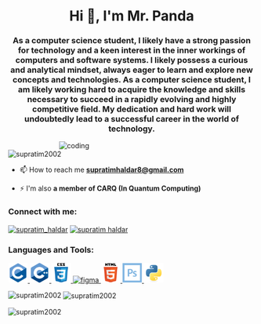  <h1 align="center">Hi 👋, I'm Mr. Panda</h1>
<h3 align="center">As a computer science student, I likely have a strong passion for technology and a keen interest in the inner workings of computers and software systems. I likely possess a curious and analytical mindset, always eager to learn and explore new concepts and technologies. As a computer science student, I am likely working hard to acquire the knowledge and skills necessary to succeed in a rapidly evolving and highly competitive field. My dedication and hard work will undoubtedly lead to a successful career in the world of technology.</h3>

<img align="right" alt="coding" width="400" src="https://camo.githubusercontent.com/8bf6f6d78abc81fcf9c49f10649423e73ea44bc248e83aaae8759d401c829a84/68747470733a2f2f70687973696373677572756b756c2e66696c65732e776f726470726573732e636f6d2f323031392f30322f6368617261637465722d312e676966">

<p align="left"> <img src="https://komarev.com/ghpvc/?username=supratim2002&label=Profile%20views&color=0e75b6&style=flat" alt="supratim2002" /> </p>

- 📫 How to reach me **supratimhaldar8@gmail.com**

- ⚡ I'm also **a member of CARQ (In Quantum Computing)**

<h3 align="left">Connect with me:</h3>
<p align="left">
<a href="https://twitter.com/supratim_haldar" target="blank"><img align="center" src="https://raw.githubusercontent.com/rahuldkjain/github-profile-readme-generator/master/src/images/icons/Social/twitter.svg" alt="supratim_haldar" height="30" width="40" /></a>
<a href="https://linkedin.com/in/supratim haldar" target="blank"><img align="center" src="https://raw.githubusercontent.com/rahuldkjain/github-profile-readme-generator/master/src/images/icons/Social/linked-in-alt.svg" alt="supratim haldar" height="30" width="40" /></a>
</p>

<h3 align="left">Languages and Tools:</h3>
<p align="left"> <a href="https://www.cprogramming.com/" target="_blank" rel="noreferrer"> <img src="https://raw.githubusercontent.com/devicons/devicon/master/icons/c/c-original.svg" alt="c" width="40" height="40"/> </a> <a href="https://www.w3schools.com/cpp/" target="_blank" rel="noreferrer"> <img src="https://raw.githubusercontent.com/devicons/devicon/master/icons/cplusplus/cplusplus-original.svg" alt="cplusplus" width="40" height="40"/> </a> <a href="https://www.w3schools.com/css/" target="_blank" rel="noreferrer"> <img src="https://raw.githubusercontent.com/devicons/devicon/master/icons/css3/css3-original-wordmark.svg" alt="css3" width="40" height="40"/> </a> <a href="https://www.figma.com/" target="_blank" rel="noreferrer"> <img src="https://www.vectorlogo.zone/logos/figma/figma-icon.svg" alt="figma" width="40" height="40"/> </a> <a href="https://www.w3.org/html/" target="_blank" rel="noreferrer"> <img src="https://raw.githubusercontent.com/devicons/devicon/master/icons/html5/html5-original-wordmark.svg" alt="html5" width="40" height="40"/> </a> <a href="https://www.photoshop.com/en" target="_blank" rel="noreferrer"> <img src="https://raw.githubusercontent.com/devicons/devicon/master/icons/photoshop/photoshop-line.svg" alt="photoshop" width="40" height="40"/> </a> <a href="https://www.python.org" target="_blank" rel="noreferrer"> <img src="https://raw.githubusercontent.com/devicons/devicon/master/icons/python/python-original.svg" alt="python" width="40" height="40"/> </a> </p>

<p><img align="left" src="https://github-readme-stats.vercel.app/api/top-langs?username=supratim2002&show_icons=true&locale=en&layout=compact" alt="supratim2002" /></p>

<p>&nbsp;<img align="center" src="https://github-readme-stats.vercel.app/api?username=supratim2002&show_icons=true&locale=en" alt="supratim2002" /></p>

<p><img align="center" src="https://github-readme-streak-stats.herokuapp.com/?user=supratim2002&" alt="supratim2002" /></p>
